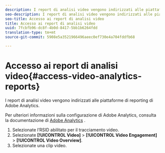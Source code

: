 ```yaml
---
description: I report di analisi video vengono indirizzati alle piattaforme di reporting di Adobe Analytics.
seo-description: I report di analisi video vengono indirizzati alle piattaforme di reporting di Adobe Analytics.
seo-title: Accesso ai report di analisi video
title: Accesso ai report di analisi video
uuid: 7fcbfb96-dc8f-4b0d-8417-5bb1b6264fdd
translation-type: tm+mt
source-git-commit: 5908e5a3521966496aeec0ef730e4a704fddfb68

---
```



# Accesso ai report di analisi video{#access-video-analytics-reports}

I report di analisi video vengono indirizzati alle piattaforme di reporting di Adobe Analytics.

Per ulteriori informazioni sulla configurazione di Adobe Analytics, consulta la documentazione di [Adobe Analytics](https://microsite.omniture.com/t2/help/en_US/reference/) .
1. Selezionate l’RSID abilitato per il tracciamento video.
1. Selezionate **[!UICONTROL Video]** > **[!UICONTROL Video Engagement]** > **[!UICONTROL Video Overview]**.
1. Selezionate una clip video.
